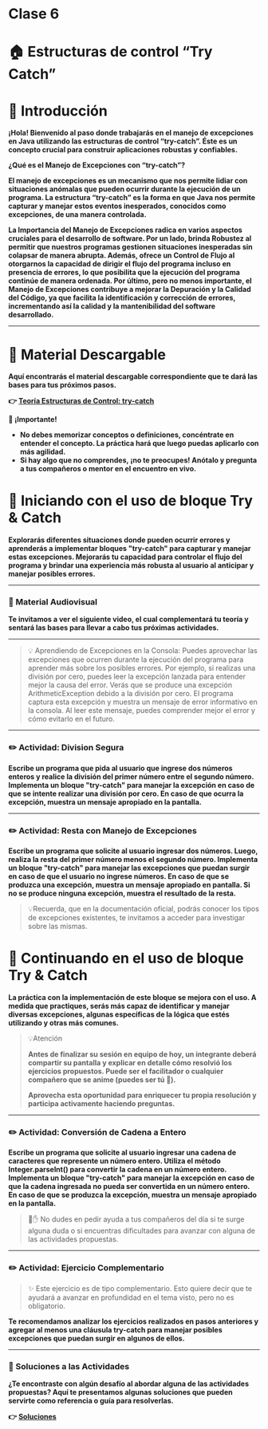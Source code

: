# Clase 6

# **🏠 Estructuras de control “Try Catch”**

# **👋 Introducción**

**¡Hola! Bienvenido al paso donde trabajarás en el manejo de excepciones en Java utilizando las estructuras de control “try-catch”. Éste es un concepto crucial para construir aplicaciones robustas y confiables.**

**¿Qué es el Manejo de Excepciones con “try-catch”?**

**El manejo de excepciones es un mecanismo que nos permite lidiar con situaciones anómalas que pueden ocurrir durante la ejecución de un programa. La estructura “try-catch” es la forma en que Java nos permite capturar y manejar estos eventos inesperados, conocidos como excepciones, de una manera controlada.**

**La Importancia del Manejo de Excepciones radica en varios aspectos cruciales para el desarrollo de software. Por un lado, brinda Robustez al permitir que nuestros programas gestionen situaciones inesperadas sin colapsar de manera abrupta. Además, ofrece un Control de Flujo al otorgarnos la capacidad de dirigir el flujo del programa incluso en presencia de errores, lo que posibilita que la ejecución del programa continúe de manera ordenada. Por último, pero no menos importante, el Manejo de Excepciones contribuye a mejorar la Depuración y la Calidad del Código, ya que facilita la identificación y corrección de errores, incrementando así la calidad y la mantenibilidad del software desarrollado.**

---

# **📖 Material Descargable**

**Aquí encontrarás el material descargable correspondiente que te dará las bases para tus próximos pasos.**

**👉 [Teoría Estructuras de Control: try-catch](https://drive.google.com/file/d/1HH6bP5Pk7Pv8ynMMO1Zbv_joj5J_CjH9/view?usp=drive_link)**

**📢 ¡Importante!**

- **No debes memorizar conceptos o definiciones, concéntrate en entender el concepto. La práctica hará que luego puedas aplicarlo con más agilidad.**
- **Si hay algo que no comprendes, ¡no te preocupes! Anótalo y pregunta a tus compañeros o mentor en el encuentro en vivo.**

# **👣 Iniciando con el uso de bloque Try & Catch**

**Explorarás diferentes situaciones donde pueden ocurrir errores y aprenderás a implementar bloques "try-catch" para capturar y manejar estas excepciones. Mejorarás tu capacidad para controlar el flujo del programa y brindar una experiencia más robusta al usuario al anticipar y manejar posibles errores.**

---

### **🎥 Material Audiovisual**

**Te invitamos a ver el siguiente video, el cual complementará tu teoría y sentará las bases para llevar a cabo tus próximas actividades.**

---

> 💡 Aprendiendo de Excepciones en la Consola: Puedes aprovechar las excepciones que ocurren durante la ejecución del programa para aprender más sobre los posibles errores. Por ejemplo, si realizas una división por cero, puedes leer la excepción lanzada para entender mejor la causa del error. Verás que se produce una excepción ArithmeticException debido a la división por cero. El programa captura esta excepción y muestra un mensaje de error informativo en la consola. Al leer este mensaje, puedes comprender mejor el error y cómo evitarlo en el futuro.
> 

---

### **✏️ Actividad: Division Segura**

**Escribe un programa que pida al usuario que ingrese dos números enteros y realice la división del primer número entre el segundo número. Implementa un bloque "try-catch" para manejar la excepción en caso de que se intente realizar una división por cero. En caso de que ocurra la excepción, muestra un mensaje apropiado en la pantalla.**

---

### **✏️ Actividad: Resta con Manejo de Excepciones**

**Escribe un programa que solicite al usuario ingresar dos números. Luego, realiza la resta del primer número menos el segundo número. Implementa un bloque "try-catch" para manejar las excepciones que puedan surgir en caso de que el usuario no ingrese números. En caso de que se produzca una excepción, muestra un mensaje apropiado en pantalla. Si no se produce ninguna excepción, muestra el resultado de la resta.**

> 💡Recuerda, que en la documentación oficial, podrás conocer los tipos de excepciones existentes, te invitamos a acceder para investigar sobre las mismas.
> 

# **👣 Continuando en el uso de bloque Try & Catch**

**La práctica con la implementación de este bloque se mejora con el uso. A medida que practiques, serás más capaz de identificar y manejar diversas excepciones, algunas específicas de la lógica que estés utilizando y otras más comunes.**

> 💡Atención
> 
> 
> **Antes de finalizar su sesión en equipo de hoy, un integrante deberá compartir su pantalla y explicar en detalle cómo resolvió los ejercicios propuestos. Puede ser el facilitador o cualquier compañero que se anime (puedes ser tú 💪).**
> 
> **Aprovecha esta oportunidad para enriquecer tu propia resolución y participa activamente haciendo preguntas.**
> 

---

### **✏️ Actividad: Conversión de Cadena a Entero**

**Escribe un programa que solicite al usuario ingresar una cadena de caracteres que represente un número entero. Utiliza el método Integer.parseInt() para convertir la cadena en un número entero. Implementa un bloque "try-catch" para manejar la excepción en caso de que la cadena ingresada no pueda ser convertida en un número entero. En caso de que se produzca la excepción, muestra un mensaje apropiado en la pantalla.**

> 🛑✋ No dudes en pedir ayuda a tus compañeros del día si te surge alguna duda o si encuentras dificultades para avanzar con alguna de las actividades propuestas.
> 

---

### **✏️ Actividad: Ejercicio Complementario**

> ✨ Este ejercicio es de tipo complementario. Esto quiere decir que te ayudará a avanzar en profundidad en el tema visto, pero no es obligatorio.
> 

**Te recomendamos analizar los ejercicios realizados en pasos anteriores y agregar al menos una cláusula try-catch para manejar posibles excepciones que puedan surgir en algunos de ellos.**

---

### **📖 Soluciones a las Actividades**

**¿Te encontraste con algún desafío al abordar alguna de las actividades propuestas? Aquí te presentamos algunas soluciones que pueden servirte como referencia o guía para resolverlas.**

**👉 [Soluciones](https://drive.google.com/file/d/1NcRg3uROcsCbH8yPQSMNjraneonXZUN-/view?usp=drive_link)**